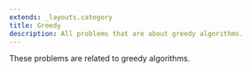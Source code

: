 ```yaml
---
extends: _layouts.category
title: Greedy
description: All problems that are about greedy algorithms.
---
```


These problems are related to greedy algorithms.
